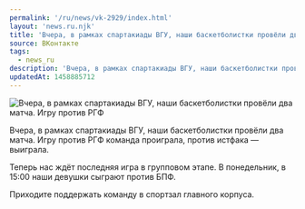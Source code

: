 ```yaml
---
permalink: '/ru/news/vk-2929/index.html'
layout: 'news.ru.njk'
title: 'Вчера, в рамках спартакиады ВГУ, наши баскетболистки провёли два матча.'
source: ВКонтакте
tags:
  - news_ru
description: 'Вчера, в рамках спартакиады ВГУ, наши баскетболистки провёли два матча.'
updatedAt: 1458885712
---
```

![Вчера, в рамках спартакиады ВГУ, наши баскетболистки провёли два матча. Игру против РГФ](https://sun9-74.userapi.com/impf/VuSA6FIEAvvyTHLBuMfeE6092SsDPqA5nz1Bog/kMvuHzEEoiw.jpg?size=1200x765&quality=96&proxy=1&sign=1ec492a5796c1c8c6912cc4208ea8609&c_uniq_tag=VpY0IQ_soAQ9sKlBCaApykx7SSwccn7k6exRDzvHBfE&type=album)

Вчера, в рамках спартакиады ВГУ, наши баскетболистки провёли два матча. Игру против РГФ команда проиграла, против истфака — выиграла.

Теперь нас ждёт последняя игра в групповом этапе. В понедельник, в 15:00 наши девушки сыграют против БПФ.

Приходите поддержать команду в спортзал главного корпуса.

